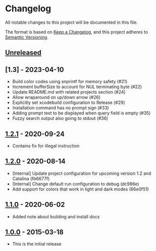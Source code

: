 # Changelog

All notable changes to this project will be documented in this file.

The format is based on [Keep a Changelog](https://keepachangelog.com/en/1.0.0/),
and this project adheres to [Semantic Versioning](https://semver.org/spec/v2.0.0.html).

## [Unreleased]

## [1.3] - 2023-04-10

* Build color codes using snprintf for memory safety (#21)
* Increment bufferSize to account for NUL terminating byte (#22)
* Update README.md with related projects section (#24)
* Allow wraparound on up/down arrow (#26)
* Explicitly set xcodebuild configuration to Release (#29)
* Installation command has no prompt sign (#33)
* Adding prompt text to be displayed when query field is empty (#35)
* Fuzzy search output also going to stdout (#36)

## [1.2.1] - 2020-09-24

* Contains fix for illegal instruction

## [1.2.0] - 2020-08-14

* [Internal] Update project configuration for upcoming version 1.2 and Catalina (fb6677f)
* [Internal] Change default run configuration to debug (dc986e)
* Add support for colors that work in light and dark modes (66e0f51)

## [1.1.0] - 2020-06-02

* Added note about building and install docs

## [1.0.0] - 2015-03-18

* This is the initial release

[Unreleased]: https://github.com/chipsenkbeil/choose/compare/1.3.0...HEAD
[1.3.0]: https://github.com/chipsenkbeil/choose/compare/1.2.1...1.3.0
[1.2.1]: https://github.com/chipsenkbeil/choose/compare/1.2...1.2.1
[1.2.0]: https://github.com/chipsenkbeil/choose/compare/1.1...1.2
[1.1.0]: https://github.com/chipsenkbeil/choose/compare/1.0...1.1
[1.0.0]: https://github.com/chipsenkbeil/choose/releases/tag/1.0
